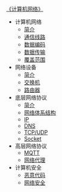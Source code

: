 [《计算机网络》](index.md)

- 计算机网络
  - [简介](计算机网络/简介.md)
  - [通信线路](计算机网络/通信线路.md)
  - [数据编码](计算机网络/数据编码.md)
  - [数据传输](计算机网络/数据传输.md)
  - [覆盖范围](计算机网络/覆盖范围.md)
- 网络设备
  - [简介](网络设备/简介.md)
  - [交换机](网络设备/交换机.md)
  - [路由器](网络设备/路由器.md)
- 底层网络协议
  - [简介](底层网络协议/简介.md)
  - [网络体系结构](底层网络协议/网络体系结构.md)
  - [IP](底层网络协议/IP.md)
  - [DNS](底层网络协议/DNS.md)
  - [TCP/UDP](底层网络协议/TCP-UDP.md)
  - [Socket](底层网络协议/Socket.md)
- 高层网络协议
  - [MQTT](高层网络协议/MQTT.md)
  - [网络代理](高层网络协议/网络代理.md)
- 计算机安全
  - [恶意代码](计算机安全/恶意代码.md)
  - [网络安全](计算机安全/网络安全.md)
